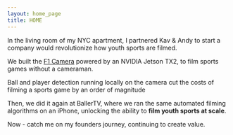 ```yaml
---
layout: home_page
title: HOME
---
```


In the living room of my NYC apartment, I partnered Kav & Andy to start a company would revolutionize how youth sports are filmed. 

We built the [F1 Camera](/F1_camera) powered by an NVIDIA Jetson TX2, to film sports games without a cameraman. 

Ball and player detection running locally on the camera cut the costs of filming a sports game by an order of magnitude

Then, we did it again at BallerTV, where we ran the same automated filming algorithms on an iPhone, unlocking the ability to **film youth sports at scale**.

Now - catch me on my founders journey, continuing to create value.